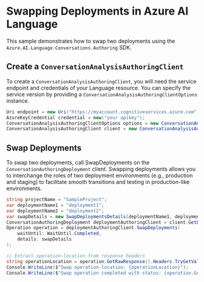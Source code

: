 # Swapping Deployments in Azure AI Language

This sample demonstrates how to swap two deployments using the `Azure.AI.Language.Conversations.Authoring` SDK.

## Create a `ConversationAnalysisAuthoringClient`

To create a `ConversationAnalysisAuthoringClient`, you will need the service endpoint and credentials of your Language resource. You can specify the service version by providing a `ConversationAnalysisAuthoringClientOptions` instance.

```C# Snippet:CreateAuthoringClientForSpecificApiVersion
Uri endpoint = new Uri("https://myaccount.cognitiveservices.azure.com");
AzureKeyCredential credential = new("your apikey");
ConversationAnalysisAuthoringClientOptions options = new ConversationAnalysisAuthoringClientOptions(ConversationAnalysisAuthoringClientOptions.ServiceVersion.V2024_11_15_Preview);
ConversationAnalysisAuthoringClient client = new ConversationAnalysisAuthoringClient(endpoint, credential, options);
```

## Swap Deployments

To swap two deployments, call SwapDeployments on the `ConversationAuthoringDeployment` client. Swapping deployments allows you to interchange the roles of two deployment environments (e.g., production and staging) to facilitate smooth transitions and testing in production-like environments.

```C# Snippet:Sample14_ConversationsAuthoring_SwapDeployments
string projectName = "SampleProject";
var deploymentName1 = "deployment1";
var deploymentName2 = "deployment2";
var swapDetails = new SwapDeploymentsDetails(deploymentName1, deploymentName2);
ConversationAuthoringDeployment deploymentAuthoringClient = client.GetDeployment(projectName, deploymentName1);
Operation operation = deploymentAuthoringClient.SwapDeployments(
    waitUntil: WaitUntil.Completed,
    details: swapDetails
);

// Extract operation-location from response headers
string operationLocation = operation.GetRawResponse().Headers.TryGetValue("operation-location", out var location) ? location : "Not found";
Console.WriteLine($"Swap operation-location: {operationLocation}");
Console.WriteLine($"Swap operation completed with status: {operation.GetRawResponse().Status}");
```
